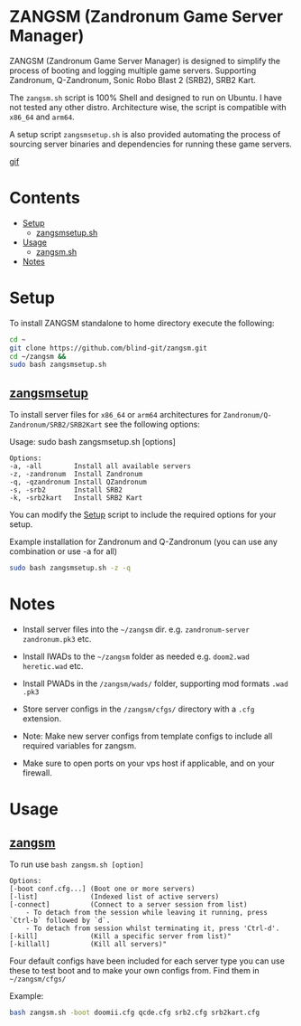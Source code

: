 # ZANGSM (Zandronum Game Server Manager)

ZANGSM (Zandronum Game Server Manager) is designed to simplify the process of booting and logging multiple game servers. Supporting Zandronum, Q-Zandronum, Sonic Robo Blast 2 (SRB2), SRB2 Kart. 

The `zangsm.sh` script is 100% Shell and designed to run on Ubuntu. I have not tested any other distro. Architecture wise, the script is compatible with `x86_64` and `arm64`. 

A setup script `zangsmsetup.sh` is also provided automating the process of sourcing server binaries and dependencies for running these game servers.   

[gif](https://imgur.com/dDfJ2K7.gif)

# Contents
- [Setup](#setup)
  - [zangsmsetup.sh](#zansetup)
- [Usage](#usage)
  - [zangsm.sh](#zangsm)
- [Notes](#notes)

# Setup

To install ZANGSM standalone to home directory execute the following:
```bash
cd ~
git clone https://github.com/blind-git/zangsm.git
cd ~/zangsm &&
sudo bash zangsmsetup.sh
```

## [zangsmsetup](https://github.com/blind-git/zangsm/blob/main/zangsmsetup.sh)

To install server files for `x86_64` or `arm64` architectures for `Zandronum/Q-Zandronum/SRB2/SRB2Kart` see the following options:

Usage: sudo bash zangsmsetup.sh [options] 
```
Options:
-a, -all        Install all available servers
-z, -zandronum  Install Zandronum
-q, -qzandronum Install QZandronum
-s, -srb2       Install SRB2
-k, -srb2kart   Install SRB2 Kart
```
You can modify the [Setup](#setup) script to include the required options for your setup.

Example installation for Zandronum and Q-Zandronum (you can use any combination or use -a for all)
```bash
sudo bash zangsmsetup.sh -z -q
```
# Notes

- Install server files into the `~/zangsm` dir. e.g. `zandronum-server` `zandronum.pk3` etc.

- Install IWADs to the `~/zangsm` folder as needed e.g. `doom2.wad` `heretic.wad` etc.

- Install PWADs in the `/zangsm/wads/` folder, supporting mod formats `.wad` `.pk3`

- Store server configs in the `/zangsm/cfgs/` directory with a `.cfg` extension.

- Note: Make new server configs from template configs to include all required variables for zangsm.

- Make sure to open ports on your vps host if applicable, and on your firewall.

# Usage

## [zangsm](https://github.com/blind-git/zangsm/blob/main/zangsm.sh)

To run use `bash zangsm.sh [option]`
```
Options: 
[-boot conf.cfg...] (Boot one or more servers)
[-list]             (Indexed list of active servers)
[-connect]          (Connect to a server session from list)
	- To detach from the session while leaving it running, press `Ctrl-b` followed by `d`.
	- To detach from session whilst terminating it, press 'Ctrl-d'.
[-kill]             (Kill a specific server from list)"
[-killall]          (Kill all servers)"
```

Four default configs have been included for each server type you can use these to test boot and to make your own configs from. Find them in `~/zangsm/cfgs/`

Example:
```bash
bash zangsm.sh -boot doomii.cfg qcde.cfg srb2.cfg srb2kart.cfg
```
